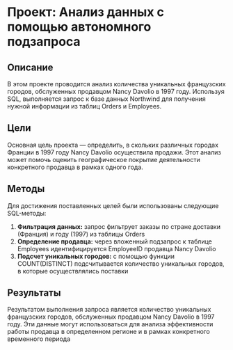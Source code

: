 # Проект: Анализ данных с помощью автономного подзапроса

## Описание
В этом проекте проводится анализ количества уникальных французских городов, обслуженных продавцом Nancy Davolio в 1997 году. 
Используя SQL, выполняется запрос к базе данных Northwind для получения нужной информации из таблиц Orders и Employees.

## Цели
Основная цель проекта — определить, в скольких различных городах Франции в 1997 году Nancy Davolio осуществила продажи. 
Этот анализ может помочь оценить географическое покрытие деятельности конкретного продавца в рамках одного года.

## Методы
Для достижения поставленных целей были использованы следующие SQL-методы:  
1. **Фильтрация данных:** запрос фильтрует заказы по стране доставки (Франция) и году (1997) из таблицы Orders   
2. **Определение продавца:** через вложенный подзапрос к таблице Employees идентифицируется EmployeeID продавца Nancy Davolio  
3. **Подсчет уникальных городов:** с помощью функции COUNT(DISTINCT) подсчитывается количество уникальных городов, в которые осуществлялись поставки

## Результаты
Результатом выполнения запроса является количество уникальных французских городов, обслуженных продавцом Nancy Davolio в 1997 году. 
Эти данные могут использоваться для анализа эффективности работы продавца в определенном регионе и в рамках конкретного временного периода
